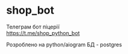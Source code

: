 # shop_bot
Телеграм бот піцерії<br>
https://t.me/shop_python_bot

Розроблено на python/aiogram
БД - postgres
